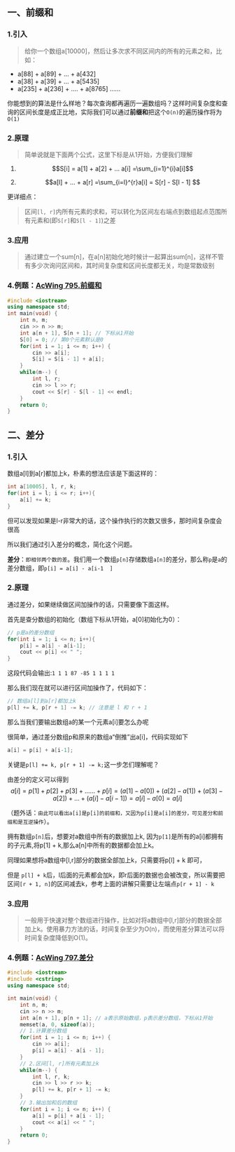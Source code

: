 ## 一、前缀和
### 1.引入
> 给你一个数组a[10000]，然后让多次求不同区间内的所有的元素之和，比如：
+ a[88] + a[89] + ... + a[432]
+ a[38] + a[39] + ... + a[5435]
+ a[235] + a[236] + .... + a[8765]
......

你能想到的算法是什么样地？每次查询都再遍历一遍数组吗？这样时间复杂度和查询的区间长度是成正比地，实际我们可以通过**前缀和**把这个`O(n)`的遍历操作将为`O(1)`

### 2.原理
> 简单说就是下面两个公式，这里下标是从1开始，方便我们理解
1)  $$S[i] = a[1] + a[2] + ... a[i] =\sum_{i=1}^{i}a[i]$$

2)  $$a[l] + ... + a[r] =\sum_{i=l}^{r}a[i] = S[r] - S[l - 1] $$

更详细点：
> 区间`[l, r]`内所有元素的求和，可以转化为区间左右端点到数组起点范围所有元素和(即`S[r]`和`S[l - 1]`)之差

### 3.应用
> 通过建立一个sum[n]，在a[n]初始化地时候计一起算出sum[n]，这样不管有多少次询问区间和，其时间复杂度和区间长度都无关，均是常数级别

### 4.例题：[AcWing 795.前缀和](https://www.acwing.com/problem/content/797/)
```cpp
#include <iostream>
using namespace std;
int main(void) {
    int n, m;
    cin >> n >> m;
	int a[n + 1], S[n + 1]; // 下标从1开始
	S[0] = 0; // 第0个元素默认是0
    for(int i = 1; i <= n; i++) {
        cin >> a[i];
        S[i] = S[i - 1] + a[i];
    }
    while(m--) {
        int l, r;
        cin >> l >> r;
        cout << S[r] - S[l - 1] << endl;
    }
    return 0;
}
```

## 二、差分
### 1.引入
数组a[l]到a[r]都加上k，朴素的想法应该是下面这样的：
```cpp
int a[10005], l, r, k;
for(int i = l; i <= r; i++){
    a[i] += k;
}
```
但可以发现如果是l-r非常大的话，这个操作执行的次数又很多，那时间复杂度会很高

所以我们通过引入差分的概念，简化这个问题。

**差分**：`即相邻两个数的差`。我们用一个数组`p[n]`存储数组`a[n]`的差分，那么称`p`是`a`的差分数组，即`p[i] = a[i] - a[i-1  ]`

### 2.原理
通过差分，如果继续做区间加操作的话，只需要像下面这样。

首先是查分数组的初始化（数组下标从1开始，a[0]初始化为0）：
```cpp
// p是a的差分数组 
for(int i = 1; i <= n; i++){
    p[i] = a[i] - a[i-1];
	cout << p[i] << " ";
}
```

这段代码会输出:`1 1 1 87 -85 1 1 1 1`

那么我们现在就可以进行区间加操作了，代码如下：
```cpp
// 数组a[l]到a[r]都加上k
p[l] += k, p[r + 1] -= k; // 注意是 l 和 r + 1
```
那么当我们要输出数组a的某一个元素a[i]要怎么办呢

很简单，通过差分数组p和原来的数组a“倒推”出a[i]，代码实现如下
```cpp
a[i] = p[i] + a[i-1];
```

关键是`p[l] += k, p[r + 1] -= k;`这一步怎们理解呢？

由差分的定义可以得到
$$a[i]=p[1] + p[2] + p[3] + …… + p[i] = (a[1] - a[0]) + (a[2] - a[1]) + (a[3] -a[2] ) + ... + (a[i] - a[i - 1]) = a[i] - a[0] = a[i]$$

（题外话：`由此可以看出a[i]是p[i]的前缀和，又因为p[i]是a[i]的差分，可见差分和前缀和是互逆操作`）。

拥有数组`p[n]`后，想要对a数组中所有的数据加上k, 因为`p[1]`是所有的a[i]都拥有的子元素,将p[1] + k,那么a[n]中所有的数据都会加上k。

同理如果想将a数组中[l,r]部分的数据全部加上k，只需要将p[l] + k 即可，

但是 `p[l] + k`后，l后面的元素都会加k，即r后面的数据也会被改变，所以需要把区间`[r + 1, n]`的区间减去k，参考上面的讲解只需要让左端点`p[r + 1] - k`

### 3.应用
> 一般用于快速对整个数组进行操作，比如对将a数组中[l,r]部分的数据全部加上k。使用暴力方法的话，时间复杂至少为O(n)，而使用差分算法可以将时间复杂度降低到O(1)。

### 4.例题：[AcWing 797.差分](https://www.acwing.com/problem/content/799/)
```cpp
#include <iostream>
#include <cstring>
using namespace std;

int main(void) {
  	int n, m;
    cin >> n >> m;
  	int a[n + 1], p[n + 1]; // a表示原始数组，p表示差分数组，下标从1开始
    memset(a, 0, sizeof(a)); 
  	// 1.计算差分数组
    for(int i = 1; i <= n; i++) {
        cin >> a[i];
        p[i] = a[i] - a[i - 1];
    }
  	// 2.区间[l, r]所有元素加上k
    while(m--) {
        int l, r, k;
        cin >> l >> r >> k;
        p[l] += k, p[r + 1] -= k;
    }
  	// 3.输出加和后的数组
    for(int i = 1; i <= n; i++) {
        a[i] = p[i] + a[i - 1];
        cout << a[i] << " ";
    }
    return 0;
}
```
